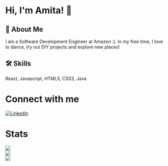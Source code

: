
# Hi, I'm Amita! 👋

## 🚀 About Me
I am a Software Development Engineer at Amazon :). In my free time, I love to dance, try out DIY projects and explore new places!
  
## 🛠 Skills
React, Javascript, HTML5, CSS3, Java

# Connect with me 
<a href="https://www.linkedin.com/in/amita-amte-b0216983/" target="_blank"><img alt="LinkedIn" src="https://img.shields.io/badge/linkedin%20-%230077B5.svg?&style=for-the-badge&logo=linkedin&logoColor=white"/></a>

# Stats
<a href="https://github.com/roxiomontes">
  <img align="center" src="https://github-readme-streak-stats.herokuapp.com/?user=roxiomontes&theme=material-palenight" />
</a><br>
<a href="https://github.com/roxiomontes">
  <img align="center" src="https://github-readme-stats.vercel.app/api?username=roxiomontes&show_icons=true&theme=material-palenight" />
</a><br>
<a href="https://github.com/roxiomontes">
  <img align="center" src="https://github-readme-stats.vercel.app/api/top-langs/?username=roxiomontes&layout=compact&theme=material-palenight" />
</a><br>


  
